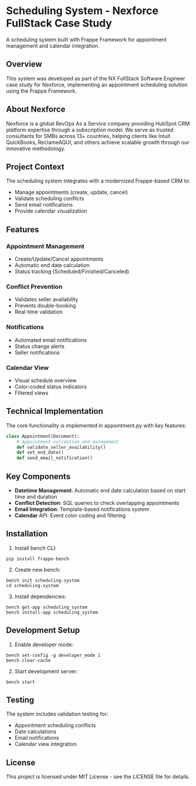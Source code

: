 # Scheduling System - Nexforce FullStack Case Study
A scheduling system built with Frappe Framework for appointment management and calendar integration.

## Overview
This system was developed as part of the NX FullStack Software Engineer case study for Nexforce, implementing an appointment scheduling solution using the Frappe Framework.

## About Nexforce
Nexforce is a global RevOps As a Service company providing HubSpot CRM platform expertise through a subscription model. We serve as trusted consultants for SMBs across 13+ countries, helping clients like Intuit QuickBooks, ReclameAQUI, and others achieve scalable growth through our innovative methodology.

## Project Context
The scheduling system integrates with a modernized Frappe-based CRM to:

- Manage appointments (create, update, cancel)
- Validate scheduling conflicts
- Send email notifications
- Provide calendar visualization

## Features
### Appointment Management

- Create/Update/Cancel appointments
- Automatic end date calculation
- Status tracking (Scheduled/Finished/Canceled)
### Conflict Prevention

- Validates seller availability
- Prevents double-booking
- Real-time validation
### Notifications

- Automated email notifications
- Status change alerts
- Seller notifications
### Calendar View

- Visual schedule overview
- Color-coded status indicators
- Filtered views

## Technical Implementation
The core functionality is implemented in appointment.py with key features:

```python
class Appointment(Document):
    # Appointment validation and management
    def validate_seller_availability()
    def set_end_date()
    def send_email_notification()
```

## Key Components
- **Datetime Management**: Automatic end date calculation based on start time and duration
- **Conflict Detection**: SQL queries to check overlapping appointments
- **Email Integration**: Template-based notifications system
- **Calendar** API: Event color coding and filtering
  
## Installation
1. Install bench CLI:
  ```
  pip install frappe-bench
  ```
2. Create new bench:
```
bench init scheduling-system
cd scheduling-system
```
3. Install dependencies:
```
bench get-app scheduling_system
bench install-app scheduling_system
```
## Development Setup
1. Enable developer mode:
```
bench set-config -g developer_mode 1
bench clear-cache
```

2. Start development server:
```
bench start
```


## Testing
The system includes validation testing for:

- Appointment scheduling conflicts
- Date calculations
- Email notifications
- Calendar view integration

## License
This project is licensed under MIT License - see the LICENSE file for details.
